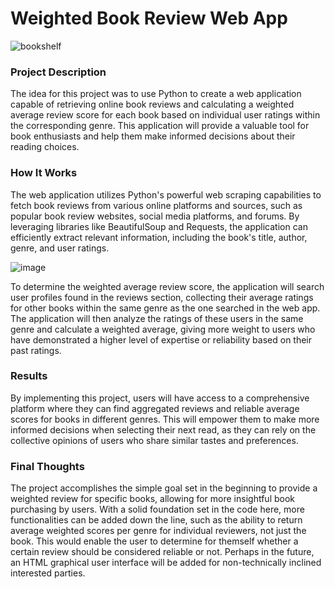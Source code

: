 # Weighted Book Review Web App
![bookshelf](https://github.com/calyders/weighted_book_reviews/assets/115501756/65ca1ee4-cc96-4a49-9d6c-be9da5d120db)

### Project Description
The idea for this project was to use Python to create a web application capable of retrieving online book reviews and calculating a weighted average review score for each book based on individual user ratings within the corresponding genre. This application will provide a valuable tool for book enthusiasts and help them make informed decisions about their reading choices.

### How It Works
The web application utilizes Python's powerful web scraping capabilities to fetch book reviews from various online platforms and sources, such as popular book review websites, social media platforms, and forums. By leveraging libraries like BeautifulSoup and Requests, the application can efficiently extract relevant information, including the book's title, author, genre, and user ratings.

![image](https://github.com/calyders/weighted_book_reviews/assets/115501756/05f6f7e9-0700-441c-a20f-53b771e0fd8b)

To determine the weighted average review score, the application will search user profiles found in the reviews section, collecting their average ratings for other books within the same genre as the one searched in the web app. The application will then analyze the ratings of these users in the same genre and calculate a weighted average, giving more weight to users who have demonstrated a higher level of expertise or reliability based on their past ratings.

### Results
By implementing this project, users will have access to a comprehensive platform where they can find aggregated reviews and reliable average scores for books in different genres. This will empower them to make more informed decisions when selecting their next read, as they can rely on the collective opinions of users who share similar tastes and preferences.

### Final Thoughts
The project accomplishes the simple goal set in the beginning to provide a weighted review for specific books, allowing for more insightful book purchasing by users. With a solid foundation set in the code here, more functionalities can be added down the line, such as the ability to return average weighted scores per genre for individual reviewers, not just the book. This would enable the user to determine for themself whether a certain review should be considered reliable or not. Perhaps in the future, an HTML graphical user interface will be added for non-technically inclined interested parties.
